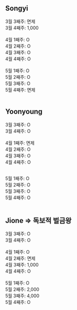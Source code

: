 ## Songyi
3월 3째주: 면제 <br/>
3월 4째주: 1,000<br/>
<br/>
4월 1째주: O <br/>
4월 2째주: O <br/>
4월 3째주: O <br/>
4월 4째주: O <br/>
<br/>
5월 1째주: O <br/>
5월 2째주: O <br/>
5월 3째주: O <br/>
5월 4째주: 면제 <br/>
<br/>

## Yoonyoung
3월 3째주: O <br/>
3월 4째주: O <br/>
<br/>
4월 1째주: 면제 <br/>
4월 2째주: O <br/>
4월 3째주: O <br/>
4월 4째주: O <br/>

<br/>
5월 1째주: O <br/>
5월 2째주: O <br/>
5월 3째주: O <br/>
5월 4째주: O <br/>
<br/>

## Jione => 독보적 벌금왕
3월 3째주: O <br/>
3월 4째주: O <br/>
<br/>
4월 1째주: O <br/>
4월 2째주: 면제 <br/>
4월 3째주: 1,000 <br/>
4월 4째주: O <br/>
<br/>
5월 1째주: O <br/>
5월 2째주: 2,000 <br/>
5월 3째주: 4,000 <br/>
5월 4째주: O <br/>
<br/>
